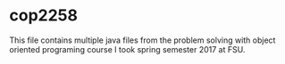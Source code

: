 # cop2258
This file contains multiple java files from the problem solving with object oriented programing course I took spring semester 2017 at FSU.
